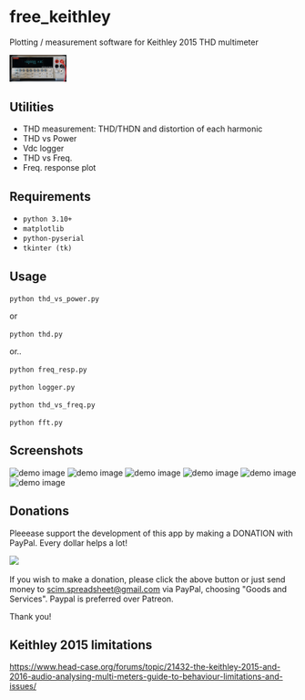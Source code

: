 # free_keithley
Plotting / measurement software for Keithley 2015 THD multimeter

<img src="screenshots/2015front.jpg" width="100">

## Utilities
 - THD measurement: THD/THDN and distortion of each harmonic
 - THD vs Power
 - Vdc logger
 - THD vs Freq.
 - Freq. response plot

## Requirements
 - `python 3.10+`
 - `matplotlib`
 - `python-pyserial`
 - `tkinter (tk)`

## Usage
```python thd_vs_power.py```

or

```python thd.py```

or..

```python freq_resp.py```

```python logger.py```

```python thd_vs_freq.py```

```python fft.py```

## Screenshots
![demo image](screenshots/thdp.jpg?raw=true)
![demo image](screenshots/logger.jpg?raw=true)
![demo image](screenshots/a3.jpg?raw=true)
![demo image](screenshots/thdf.jpg?raw=true)
![demo image](screenshots/freq_resp.jpg?raw=true)
![demo image](screenshots/fft.jpg?raw=true)

## Donations
Pleeease support the development of this app by making a DONATION with PayPal.
Every dollar helps a lot!

<a href="https://www.paypal.com/cgi-bin/webscr?cmd=_s-xclick&hosted_button_id=U537V8SNQQ45J" target="_blank">
<img src="https://www.paypalobjects.com/en_US/i/btn/btn_donate_LG.gif" />
</a>

If you wish to make a donation, please click the above button or just send money to scim.spreadsheet@gmail.com via PayPal, choosing "Goods and Services".
Paypal is preferred over Patreon.

Thank you!

## Keithley 2015 limitations
https://www.head-case.org/forums/topic/21432-the-keithley-2015-and-2016-audio-analysing-multi-meters-guide-to-behaviour-limitations-and-issues/
